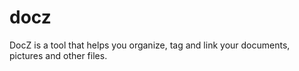 docz
====

DocZ is a tool that helps you organize, tag and link your documents, pictures and other files.
